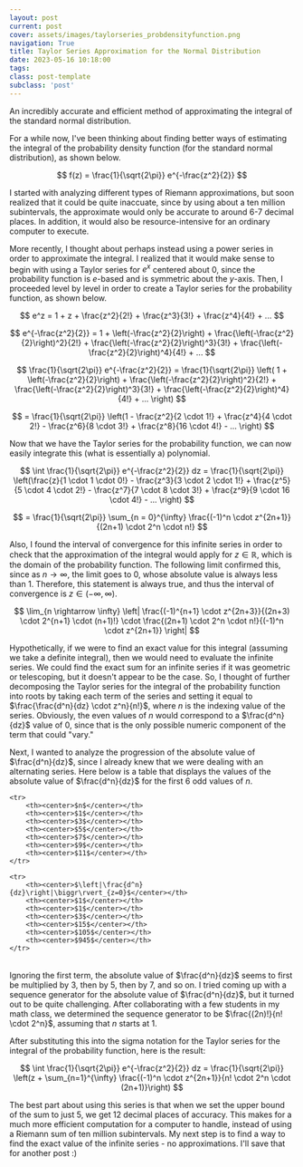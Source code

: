 ```yaml
---
layout: post
current: post
cover: assets/images/taylorseries_probdensityfunction.png
navigation: True
title: Taylor Series Approximation for the Normal Distribution
date: 2023-05-16 10:18:00
tags:
class: post-template
subclass: 'post'
---
```


An incredibly accurate and efficient method of approximating the integral of the standard normal distribution. 

For a while now, I've been thinking about finding better ways of estimating the integral of the probability density function (for the standard normal distribution), as shown below. 

$$
f(z) = \frac{1}{\sqrt{2\pi}} e^{-\frac{z^2}{2}}
$$

I started with analyzing different types of Riemann approximations, but soon realized that it could be quite inaccuate, since by using about a ten million subintervals, the approximate would only be accurate to around $6$-$7$ decimal places. In addition, it would also be resource-intensive for an ordinary computer to execute. 

More recently, I thought about perhaps instead using a power series in order to approximate the integral. I realized that it would make sense to begin with using a Taylor series for $e^x$ centered about $0$, since the probability function is $e$-based and is symmetric about the $y$-axis. Then, I proceeded level by level in order to create a Taylor series for the probability function, as shown below. 


$$
e^z = 1 + z + \frac{z^2}{2!} + \frac{z^3}{3!} + \frac{z^4}{4!} + ... 
$$

$$
e^{-\frac{z^2}{2}} = 1 + \left(-\frac{z^2}{2}\right) + \frac{\left(-\frac{z^2}{2}\right)^2}{2!} + \frac{\left(-\frac{z^2}{2}\right)^3}{3!} + \frac{\left(-\frac{z^2}{2}\right)^4}{4!} + ... 
$$

$$
\frac{1}{\sqrt{2\pi}} e^{-\frac{z^2}{2}} = \frac{1}{\sqrt{2\pi}} \left( 1 + \left(-\frac{z^2}{2}\right) + \frac{\left(-\frac{z^2}{2}\right)^2}{2!} + \frac{\left(-\frac{z^2}{2}\right)^3}{3!} + \frac{\left(-\frac{z^2}{2}\right)^4}{4!} + ... \right)
$$

$$
= \frac{1}{\sqrt{2\pi}} \left(1 - \frac{z^2}{2 \cdot 1!} + \frac{z^4}{4 \cdot 2!} - \frac{z^6}{8 \cdot 3!} + \frac{z^8}{16 \cdot 4!} - ... \right)
$$


Now that we have the Taylor series for the probability function, we can now easily integrate this (what is essentially a) polynomial. 

$$
\int \frac{1}{\sqrt{2\pi}} e^{-\frac{z^2}{2}} dz = \frac{1}{\sqrt{2\pi}} \left(\frac{z}{1 \cdot 1 \cdot 0!} - \frac{z^3}{3 \cdot 2 \cdot 1!} + \frac{z^5}{5 \cdot 4 \cdot 2!} - \frac{z^7}{7 \cdot 8 \cdot 3!} + \frac{z^9}{9 \cdot 16 \cdot 4!} - ... \right)
$$

$$
= \frac{1}{\sqrt{2\pi}} \sum_{n = 0}^{\infty} \frac{(-1)^n \cdot z^{2n+1}}{(2n+1) \cdot 2^n \cdot n!}
$$

Also, I found the interval of convergence for this infinite series in order to check that the approximation of the integral would apply for $z \in \mathbb{R}$, which is the domain of the probability function. The following limit confirmed this, since as $n \rightarrow \infty$, the limit goes to $0$, whose absolute value is always less than $1$. Therefore, this statement is always true, and thus the interval of convergence is $z \in (-\infty, \infty)$. 


$$
\lim_{n \rightarrow \infty} \left| \frac{(-1)^{n+1} \cdot z^{2n+3}}{(2n+3) \cdot 2^{n+1} \cdot (n+1)!} \cdot \frac{(2n+1) \cdot 2^n \cdot n!}{(-1)^n \cdot z^{2n+1}} \right|
$$

Hypothetically, if we were to find an exact value for this integral (assuming we take a definite integral), then we would need to evaluate the infinite series. We could find the exact sum for an infinite series if it was geometric or telescoping, but it doesn't appear to be the case. So, I thought of further decomposing the Taylor series for the integral of the probability function into roots by taking each term of the series and setting it equal to $\frac{\frac{d^n}{dz} \cdot z^n}{n!}$, where $n$ is the indexing value of the series. Obviously, the even values of $n$ would correspond to a $\frac{d^n}{dz}$ value of $0$, since that is the only possible numeric component of the term that could "vary."

Next, I wanted to analyze the progression of the absolute value of $\frac{d^n}{dz}$, since I already knew that we were dealing with an alternating series. Here below is a table that displays the values of the absolute value of $\frac{d^n}{dz}$ for the first $6$ odd values of $n$. 

 <table bgcolor="black">

    <tr>
        <th><center>$n$</center></th>
        <th><center>$1$</center></th>
        <th><center>$3$</center></th>
        <th><center>$5$</center></th>
        <th><center>$7$</center></th>
        <th><center>$9$</center></th>
        <th><center>$11$</center></th>
    </tr>

    <tr>
        <th><center>$\left|\frac{d^n}{dz}\right|\biggr\rvert_{z=0}$</center></th>
        <th><center>$1$</center></th>
        <th><center>$1$</center></th>
        <th><center>$3$</center></th>
        <th><center>$15$</center></th>
        <th><center>$105$</center></th>
        <th><center>$945$</center></th>
    </tr>

</table> 

Ignoring the first term, the absolute value of $\frac{d^n}{dz}$ seems to first be multiplied by $3$, then by $5$, then by $7$, and so on. I tried coming up with a sequence generator for the absolute value of $\frac{d^n}{dz}$, but it turned out to be quite challenging. After collaborating with a few students in my math class, we determined the sequence generator to be $\frac{(2n)!}{n! \cdot 2^n}$, assuming that $n$ starts at $1$. 

After substituting this into the sigma notation for the Taylor series for the integral of the probability function, here is the result: 

$$
\int \frac{1}{\sqrt{2\pi}} e^{-\frac{z^2}{2}} dz = \frac{1}{\sqrt{2\pi}} \left(z + \sum_{n=1}^{\infty} \frac{(-1)^n \cdot z^{2n+1}}{n! \cdot 2^n \cdot (2n+1)}\right)
$$

The best part about using this series is that when we set the upper bound of the sum to just $5$, we get $12$ decimal places of accuracy. This makes for a much more efficient computation for a computer to handle, instead of using a Riemann sum of ten million subintervals. My next step is to find a way to find the exact value of the infinite series - no approximations. I'll save that for another post :) 
